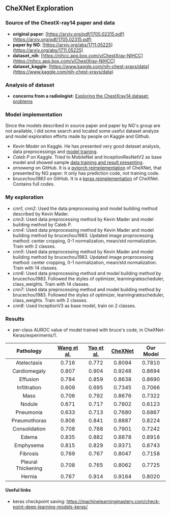 ## CheXNet Exploration

### Source of the ChestX-ray14 paper and data
 - __original paper__: [https://arxiv.org/pdf/1705.02315.pdf](https://arxiv.org/pdf/1705.02315.pdf)
 - __paper by NG__: [https://arxiv.org/abs/1711.05225](https://arxiv.org/abs/1711.05225)
 - __dataset_nih__: [https://nihcc.app.box.com/v/ChestXray-NIHCC](https://nihcc.app.box.com/v/ChestXray-NIHCC)
 - __dataset_kaggle__: [https://www.kaggle.com/nih-chest-xrays/data](https://www.kaggle.com/nih-chest-xrays/data)


### Analysis of dataset
 - __concerns from a radiologist__: [Exploring the ChestXray14 dataset: problems](https://lukeoakdenrayner.wordpress.com/2017/12/18/the-chestxray14-dataset-problems/)

### Model implementation
Since the models described in source paper and paper by NG's group are not available, I did some search and located some useful dataset analyze and model exploration efforts made by people on Kaggle and Github.
 - _Kevin Mader_ on Kaggle. He has presented very good dataset analysis, data preprocessings and [model training](https://www.kaggle.com/kmader/cardiomegaly-pretrained-vgg16/notebook). 
 - _Caleb P_ on Kaggle. Tried to MobileNet and InceptionResNetV2 as base model and showed sample [data training and result presenting](https://www.kaggle.com/cpagel/adjust-simple-xray-cnn/notebook).
 - _arnoweng_ on GitHub. It is a [pytorch reimplementation](https://github.com/arnoweng/CheXNet) of CheXNet, that presented by NG paper. It only has prediction code, not training code.
 - _brucechou1983_ on GitHub. It is a [keras reimplementation](https://github.com/brucechou1983/CheXNet-Keras) of CheXNet. Contains full codes. 


### My exploration
 - _cnn1, cnn2_: Used the data preprocessing and model building method described by Kevin Mader.
 - _cnn3_: Used data preprocessing method by Kevin Mader and model building method by Caleb P.
 - _cnn4_: Used data preprocessing method by Kevin Mader and model building method by brucechou1983. Updated image proprocessing method: center cropping, 0-1 normalization, mean/std normalization. Train with 2 classes.
 - _cnn5_: Used data preprocessing method by Kevin Mader and model building method by brucechou1983. Updated image proprocessing method: center cropping, 0-1 normalization, mean/std normalization. Train with 14 classes.
 - _cnn6_: Used data preprocessing method and model building method by brucechou1983. Followed the styles of optimizer, learningratescheduler, class_weights. Train with 14 classes.
 - _cnn7_: Used data preprocessing method and model building method by brucechou1983. Followed the styles of optimizer, learningratescheduler, class_weights. Train with 2 classes.
 - _cnn8_: Used InceptionV3 as base model, train on 2 classes.

### Results
 - per-class AUROC value of model trained with bruce's code, in CheXNet-Keras/experiments/1.
 
|     Pathology      | [Wang et al.](https://arxiv.org/abs/1705.02315) | [Yao et al.](https://arxiv.org/abs/1710.10501) | [CheXNet](https://arxiv.org/abs/1711.05225) | Our Model |
| :----------------: | :--------------------------------------: | :--------------------------------------: | :--------------------------------------: | :---------------------: |
|    Atelectasis     |                  0.716                   |                  0.772                   |                  0.8094                  |         0.7810          |
|    Cardiomegaly    |                  0.807                   |                  0.904                   |                  0.9248                  |         0.8694          |
|      Effusion      |                  0.784                   |                  0.859                   |                  0.8638                  |         0.8690          |
|    Infiltration    |                  0.609                   |                  0.695                   |                  0.7345                  |         0.7066          |
|        Mass        |                  0.706                   |                  0.792                   |                  0.8676                  |         0.7322          |
|       Nodule       |                  0.671                   |                  0.717                   |                  0.7802                  |         0.6123          |
|     Pneumonia      |                  0.633                   |                  0.713                   |                  0.7680                  |         0.6867          |
|    Pneumothorax    |                  0.806                   |                  0.841                   |                  0.8887                  |         0.8224          |
|   Consolidation    |                  0.708                   |                  0.788                   |                  0.7901                  |         0.7242          |
|       Edema        |                  0.835                   |                  0.882                   |                  0.8878                  |         0.8918          |
|     Emphysema      |                  0.815                   |                  0.829                   |                  0.9371                  |         0.8743          |
|      Fibrosis      |                  0.769                   |                  0.767                   |                  0.8047                  |         0.7158          |
| Pleural Thickening |                  0.708                   |                  0.765                   |                  0.8062                  |         0.7725          |
|       Hernia       |                  0.767                   |                  0.914                   |                  0.9164                  |         0.8020          |


#### Useful links
 - keras checkpoint saving: https://machinelearningmastery.com/check-point-deep-learning-models-keras/